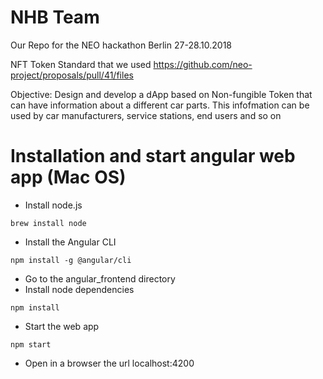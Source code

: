 # NHB Team 
Our Repo for the NEO hackathon Berlin 27-28.10.2018

NFT Token Standard that we used
https://github.com/neo-project/proposals/pull/41/files

Objective:
Design and develop a dApp based on Non-fungible Token that can have information about a different car parts.
This infofmation can be used by car manufacturers, service stations, end users and so on

# Installation and start angular web app (Mac OS)
- Install node.js
```
brew install node
```
- Install the Angular CLI
```
npm install -g @angular/cli
```
- Go to the angular_frontend directory
- Install node dependencies
```
npm install
```
- Start the web app
```
npm start
```
- Open in a browser the url localhost:4200
